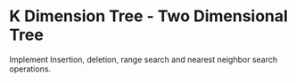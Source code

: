 # K Dimension Tree - Two Dimensional Tree

Implement Insertion, deletion, range search and nearest neighbor search operations.
